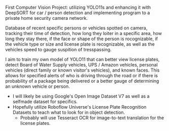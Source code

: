 First Computer Vision Project: utilizing YOLO11s and enhancing it with DeepSORT for car / person detection and implementing program to a private home security camera network.

Database of recent specific persons or vehicles spotted on camera, tracking their time of detection, how long they loiter in a specific area, how long they stay there, if the face or shape of the person is rocognizable, if the vehicle type or size and license plate is recognizable, as well as the vehicles speed to gauge suspition of tresspassing.  

I aim to train my own model of YOLO11 that can better view license plates, detect Board of Water Supply vehicles, UPS / Amazon vehicles, personal vehicles (direct family or known visitor's vehicles), and known faces.  This allows for specified alerts of who is driving through the road or if there is probability of a package being delivered or a better gauge of determining an unknown vehicle or person.  
- I will likely be using Google's Open Image Dataset V7 as well as a selfmade dataset for specifics.
- Hopefully utilize Roboflow Universe's License Plate Recognition Datasets to teach what to look for in object detection.
  - Probably will use Tesseract OCR for image-to-text translation for the license plates.





